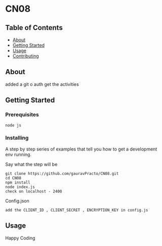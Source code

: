# CN08

## Table of Contents

- [About](#about)
- [Getting Started](#getting_started)
- [Usage](#usage)
- [Contributing](../CONTRIBUTING.md)

## About <a name = "about"></a>

added a git o auth get the activities

## Getting Started <a name = "getting_started"></a>

### Prerequisites

```
node js
```

### Installing

A step by step series of examples that tell you how to get a development env running.

Say what the step will be

```
git clone https://github.com/gauravPracto/CN08.git
cd CN08
npm install
node index.js
check on localhost - 2400
```

Config.json

```
add the CLIENT_ID , CLIENT_SECRET , ENCRYPTION_KEY in config.js
```

## Usage <a name = "usage"></a>

Happy Coding
